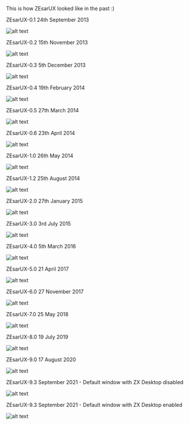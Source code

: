 This is how ZEsarUX looked like in the past :)


ZEsarUX-0.1 24th September 2013

![alt text](https://github.com/chernandezba/zesarux/raw/master/screenshots/screenshot-ZEsarUX-0.1.png "screenshot-ZEsarUX-0.1")


ZEsarUX-0.2 15th November 2013

![alt text](https://github.com/chernandezba/zesarux/raw/master/screenshots/screenshot-ZEsarUX-0.2.png "screenshot-ZEsarUX-0.2")


ZEsarUX-0.3 5th December 2013

![alt text](https://github.com/chernandezba/zesarux/raw/master/screenshots/screenshot-ZEsarUX-0.3.png "screenshot-ZEsarUX-0.3")


ZEsarUX-0.4 19th February 2014

![alt text](https://github.com/chernandezba/zesarux/raw/master/screenshots/screenshot-ZEsarUX-0.4.png "screenshot-ZEsarUX-0.4")


ZEsarUX-0.5 27th March 2014

![alt text](https://github.com/chernandezba/zesarux/raw/master/screenshots/screenshot-ZEsarUX-0.5.png "screenshot-ZEsarUX-0.5")


ZEsarUX-0.6 23th April 2014

![alt text](https://github.com/chernandezba/zesarux/raw/master/screenshots/screenshot-ZEsarUX-0.6.png "screenshot-ZEsarUX-0.6")


ZEsarUX-1.0 26th May 2014

![alt text](https://github.com/chernandezba/zesarux/raw/master/screenshots/screenshot-ZEsarUX-1.0.png "screenshot-ZEsarUX-1.0")


ZEsarUX-1.2 25th August 2014

![alt text](https://github.com/chernandezba/zesarux/raw/master/screenshots/screenshot-ZEsarUX-1.2.png "screenshot-ZEsarUX-1.2")


ZEsarUX-2.0 27th January 2015

![alt text](https://github.com/chernandezba/zesarux/raw/master/screenshots/screenshot-ZEsarUX-2.0.png "screenshot-ZEsarUX-2.0")


ZEsarUX-3.0 3rd July 2015

![alt text](https://github.com/chernandezba/zesarux/raw/master/screenshots/screenshot-ZEsarUX-3.0.png "screenshot-ZEsarUX-3.0")


ZEsarUX-4.0 5th March 2016

![alt text](https://github.com/chernandezba/zesarux/raw/master/screenshots/screenshot-ZEsarUX-4.0.png "screenshot-ZEsarUX-4.0")


ZEsarUX-5.0 21 April 2017

![alt text](https://github.com/chernandezba/zesarux/raw/master/screenshots/screenshot-ZEsarUX-5.0.png "screenshot-ZEsarUX-5.0")


ZEsarUX-6.0 27 November 2017

![alt text](https://github.com/chernandezba/zesarux/raw/master/screenshots/screenshot-ZEsarUX-6.0.png "screenshot-ZEsarUX-6.0")


ZEsarUX-7.0 25 May 2018

![alt text](https://github.com/chernandezba/zesarux/raw/master/screenshots/screenshot-ZEsarUX-7.0.png "screenshot-ZEsarUX-7.0")


ZEsarUX-8.0 19 July 2019

![alt text](https://github.com/chernandezba/zesarux/raw/master/screenshots/screenshot-ZEsarUX-8.0.png "screenshot-ZEsarUX-8.0")


ZEsarUX-9.0 17 August 2020

![alt text](https://github.com/chernandezba/zesarux/raw/master/screenshots/screenshot-ZEsarUX-9.0.png "screenshot-ZEsarUX-9.0")


ZEsarUX-9.3 September 2021 - Default window with ZX Desktop disabled

![alt text](https://github.com/chernandezba/zesarux/raw/master/screenshots/screenshot-ZEsarUX-9.3_no_zxdesktop.png "screenshot-ZEsarUX-9.3_no_zxdesktop")


ZEsarUX-9.3 September 2021 - Default window with ZX Desktop enabled

![alt text](https://github.com/chernandezba/zesarux/raw/master/screenshots/screenshot-ZEsarUX-9.3_no_zxdesktop.png "screenshot-ZEsarUX-9.3_zxdesktop")
